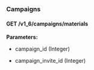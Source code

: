 ### Campaigns



#### GET /v1\_6/campaigns/materials

 

**Parameters:** 


 - campaign\_id (Integer)

 - campaign\_invite\_id (Integer)




